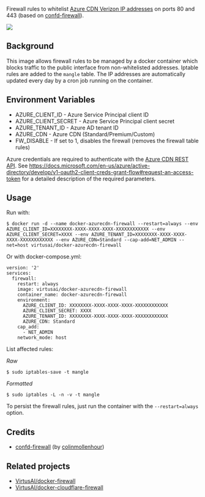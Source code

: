 Firewall rules to whitelist [Azure CDN Verizon IP addresses](https://docs.microsoft.com/en-us/rest/api/cdn/edgenodes/list) on ports 80 and 443 (based on [confd-firewall](https://hub.docker.com/r/colinmollenhour/confd-firewall/)).

[![](https://images.microbadger.com/badges/image/virtusai/docker-azurecdn-firewall.svg)](https://microbadger.com/images/virtusai/docker-azurecdn-firewall "Get your own image badge on microbadger.com")

Background
----------

This image allows firewall rules to be managed by a docker container which blocks traffic to the public interface from non-whitelisted addresses. Iptable rules are added to the `mangle` table.
The IP addresses are automatically updated every day by a cron job running on the container.

Environment Variables
---------------------
 - AZURE_CLIENT_ID - Azure Service Principal client ID
 - AZURE_CLIENT_SECRET - Azure Service Principal client secret
 - AZURE_TENANT_ID - Azure AD tenant ID
 - AZURE_CDN - Azure CDN (Standard/Premium/Custom)
 - FW_DISABLE - If set to 1, disables the firewall (removes the firewall table rules)

Azure credentials are required to authenticate with the [Azure CDN REST API](https://docs.microsoft.com/rest/api/cdn/). See https://docs.microsoft.com/en-us/azure/active-directory/develop/v1-oauth2-client-creds-grant-flow#request-an-access-token for a detailed description of the required parameters.

Usage
-----

Run with:

```
$ docker run -d --name docker-azurecdn-firewall --restart=always --env AZURE_CLIENT_ID=XXXXXXXX-XXXX-XXXX-XXXX-XXXXXXXXXXXX --env AZURE_CLIENT_SECRET=XXXX --env AZURE_TENANT_ID=XXXXXXXX-XXXX-XXXX-XXXX-XXXXXXXXXXXX --env AZURE_CDN=Standard --cap-add=NET_ADMIN --net=host virtusai/docker-azurecdn-firewall
```

Or with docker-compose.yml:

```
version: '2'
services:
  firewall:
    restart: always
    image: virtusai/docker-azurecdn-firewall
    container_name: docker-azurecdn-firewall
    environment:
      AZURE_CLIENT_ID: XXXXXXXX-XXXX-XXXX-XXXX-XXXXXXXXXXXX
      AZURE_CLIENT_SECRET: XXXX
      AZURE_TENANT_ID: XXXXXXXX-XXXX-XXXX-XXXX-XXXXXXXXXXXX
      AZURE_CDN: Standard
    cap_add:
      - NET_ADMIN
    network_mode: host
```

List affected rules:

*Raw*

```
$ sudo iptables-save -t mangle
```

*Formatted*

```
$ sudo iptables -L -n -v -t mangle
```

To persist the firewall rules, just run the container with the `--restart=always` option.

Credits
-------

 - [confd-firewall](https://hub.docker.com/r/colinmollenhour/confd-firewall/) (by [colinmollenhour](https://github.com/colinmollenhour))

Related projects
----------------

 - [VirtusAI/docker-firewall](https://github.com/VirtusAI/docker-firewall)
 - [VirtusAI/docker-cloudflare-firewall](https://github.com/VirtusAI/docker-cloudflare-firewall)

